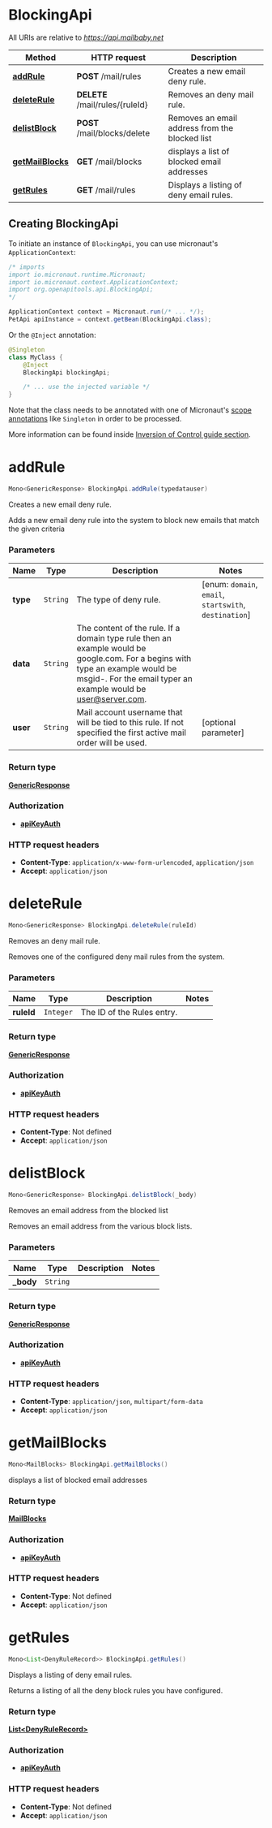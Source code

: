 # BlockingApi

All URIs are relative to *https://api.mailbaby.net*

| Method | HTTP request | Description |
|------------- | ------------- | -------------|
| [**addRule**](BlockingApi.md#addRule) | **POST** /mail/rules | Creates a new email deny rule. |
| [**deleteRule**](BlockingApi.md#deleteRule) | **DELETE** /mail/rules/{ruleId} | Removes an deny mail rule. |
| [**delistBlock**](BlockingApi.md#delistBlock) | **POST** /mail/blocks/delete | Removes an email address from the blocked list |
| [**getMailBlocks**](BlockingApi.md#getMailBlocks) | **GET** /mail/blocks | displays a list of blocked email addresses |
| [**getRules**](BlockingApi.md#getRules) | **GET** /mail/rules | Displays a listing of deny email rules. |


## Creating BlockingApi

To initiate an instance of `BlockingApi`, you can use micronaut's `ApplicationContext`:
```java
/* imports
import io.micronaut.runtime.Micronaut;
import io.micronaut.context.ApplicationContext;
import org.openapitools.api.BlockingApi;
*/

ApplicationContext context = Micronaut.run(/* ... */);
PetApi apiInstance = context.getBean(BlockingApi.class);
```

Or the `@Inject` annotation:
```java
@Singleton
class MyClass {
    @Inject
    BlockingApi blockingApi;

    /* ... use the injected variable */
}
```
Note that the class needs to be annotated with one of Micronaut's [scope annotations](https://docs.micronaut.io/latest/guide/#scopes) like `Singleton` in order to be processed.

More information can be found inside [Inversion of Control guide section](https://docs.micronaut.io/latest/guide/#ioc).

<a id="addRule"></a>
# **addRule**
```java
Mono<GenericResponse> BlockingApi.addRule(typedatauser)
```

Creates a new email deny rule.

Adds a new email deny rule into the system to block new emails that match the given criteria

### Parameters
| Name | Type | Description  | Notes |
|------------- | ------------- | ------------- | -------------|
| **type** | `String`| The type of deny rule. | [enum: `domain`, `email`, `startswith`, `destination`] |
| **data** | `String`| The content of the rule.  If a domain type rule then an example would be google.com. For a begins with type an example would be msgid-.  For the email typer an example would be user@server.com. | |
| **user** | `String`| Mail account username that will be tied to this rule.  If not specified the first active mail order will be used. | [optional parameter] |


### Return type
[**GenericResponse**](GenericResponse.md)

### Authorization
* **[apiKeyAuth](auth.md#apiKeyAuth)**

### HTTP request headers
 - **Content-Type**: `application/x-www-form-urlencoded`, `application/json`
 - **Accept**: `application/json`

<a id="deleteRule"></a>
# **deleteRule**
```java
Mono<GenericResponse> BlockingApi.deleteRule(ruleId)
```

Removes an deny mail rule.

Removes one of the configured deny mail rules from the system.

### Parameters
| Name | Type | Description  | Notes |
|------------- | ------------- | ------------- | -------------|
| **ruleId** | `Integer`| The ID of the Rules entry. | |


### Return type
[**GenericResponse**](GenericResponse.md)

### Authorization
* **[apiKeyAuth](auth.md#apiKeyAuth)**

### HTTP request headers
 - **Content-Type**: Not defined
 - **Accept**: `application/json`

<a id="delistBlock"></a>
# **delistBlock**
```java
Mono<GenericResponse> BlockingApi.delistBlock(_body)
```

Removes an email address from the blocked list

Removes an email address from the various block lists. 

### Parameters
| Name | Type | Description  | Notes |
|------------- | ------------- | ------------- | -------------|
| **_body** | `String`|  | |


### Return type
[**GenericResponse**](GenericResponse.md)

### Authorization
* **[apiKeyAuth](auth.md#apiKeyAuth)**

### HTTP request headers
 - **Content-Type**: `application/json`, `multipart/form-data`
 - **Accept**: `application/json`

<a id="getMailBlocks"></a>
# **getMailBlocks**
```java
Mono<MailBlocks> BlockingApi.getMailBlocks()
```

displays a list of blocked email addresses



### Return type
[**MailBlocks**](MailBlocks.md)

### Authorization
* **[apiKeyAuth](auth.md#apiKeyAuth)**

### HTTP request headers
 - **Content-Type**: Not defined
 - **Accept**: `application/json`

<a id="getRules"></a>
# **getRules**
```java
Mono<List<DenyRuleRecord>> BlockingApi.getRules()
```

Displays a listing of deny email rules.

Returns a listing of all the deny block rules you have configured.



### Return type
[**List&lt;DenyRuleRecord&gt;**](DenyRuleRecord.md)

### Authorization
* **[apiKeyAuth](auth.md#apiKeyAuth)**

### HTTP request headers
 - **Content-Type**: Not defined
 - **Accept**: `application/json`

